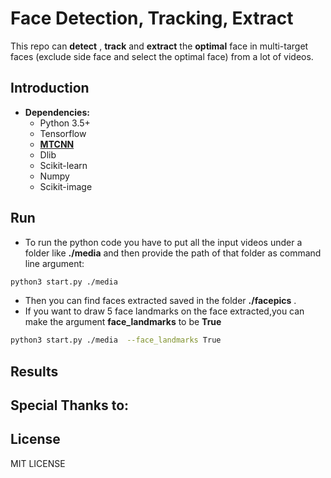 # Face Detection, Tracking, Extract

This repo can **detect** , **track** and **extract** the **optimal** face in multi-target faces (exclude side face and select the optimal face) from a lot of videos.
   
## Introduction
* **Dependencies:**
	* Python 3.5+
	* Tensorflow
	* [**MTCNN**](https://github.com/davidsandberg/facenet/tree/master/src/align)
	* Dlib
	* Scikit-learn
	* Numpy
	* Scikit-image

## Run
* To run the python code you have to put all the input videos under a folder like **./media** and then provide the path of that folder as command line argument:
```sh
python3 start.py ./media 
```
* Then you can find faces extracted saved in the folder **./facepics** .
* If you want to draw 5 face landmarks on the face extracted,you can make the argument **face_landmarks** to be **True**
```sh
python3 start.py ./media  --face_landmarks True
```


## Results

## Special Thanks to:

## License
MIT LICENSE

